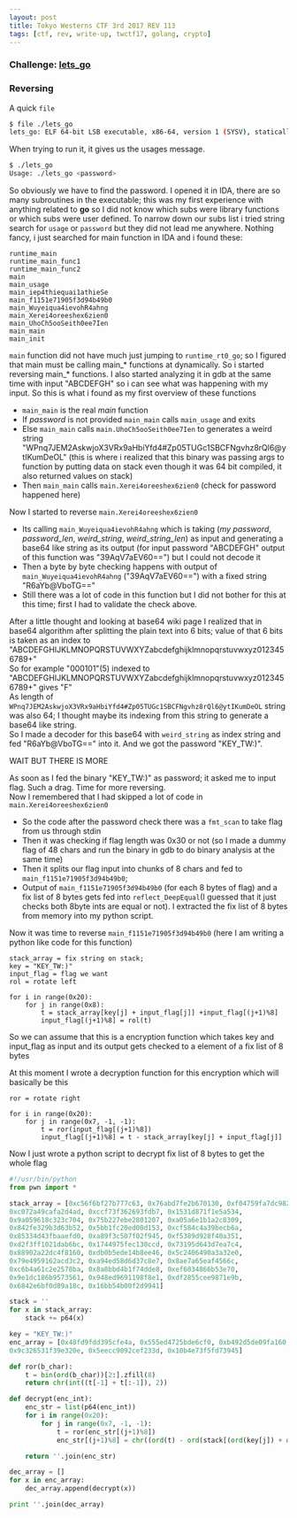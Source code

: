 ```yaml
---
layout: post
title: Tokyo Westerns CTF 3rd 2017 REV 113
tags: [ctf, rev, write-up, twctf17, golang, crypto]
---
```


### Challenge: [lets_go](../ctfs/twctf17/rev/lets_go/lets_go)

### Reversing
A quick `file`
```bash
$ file ./lets_go
lets_go: ELF 64-bit LSB executable, x86-64, version 1 (SYSV), statically linked, not stripped
```
When trying to run it, it gives us the usages message.  
```bash
$ ./lets_go
Usage: ./lets_go <password>
```
So obviously we have to find the password. I opened it in IDA, there are so many subroutines in the executable; this was my first experience with anything related to **go** so I did not know which subs were library functions or which subs were user defined. To narrow down our subs list i tried string search for `usage` or `password` but they did not lead me anywhere. Nothing fancy, i just searched for main function in IDA and i found these:  
```
runtime_main               
runtime_main_func1         
runtime_main_func2         
main                       
main_usage                 
main_iep4thiequai1athieSe  
main_f1151e71905f3d94b49b0
main_Wuyeiqua4ievohR4ahng  
main_Xerei4oreeshex6zien0  
main_UhoCh5ooSeith0ee7Ien  
main_main                  
main_init                  
```
`main` function did not have much just jumping to `runtime_rt0_go`; so I figured that main must be calling main_* functions at dynamically. So i started reversing main_* functions. I also started analyzing it in gdb at the same time with input "ABCDEFGH" so i can see what was happening with my input. So this is what i found as my first overview of these functions  

- `main_main` is the real *main* function  
- If *password* is not provided `main_main` calls `main_usage` and exits  
- Else `main_main` calls `main.UhoCh5ooSeith0ee7Ien` to generates a weird string "WPnq7JEM2AskwjoX3VRx9aHbiYfd4#Zp05TUGc1SBCFNgvhz8rQl6@ytIKumDeOL" (this is where i realized that this binary was passing args to function by putting data on stack even though it was 64 bit compiled, it also returned values on stack)  
- Then `main_main` calls `main.Xerei4oreeshex6zien0` (check for password happened here)  

Now I started to reverse `main.Xerei4oreeshex6zien0`  

- Its calling `main_Wuyeiqua4ievohR4ahng` which is taking (*my password*, *password_len*, *weird_string*, *weird_string_len*) as input and generating a base64 like string as its output (for input password "ABCDEFGH" output of this function was "39AqV7aEV60==") but I could not decode it  
- Then a byte by byte checking happens with output of `main_Wuyeiqua4ievohR4ahng` ("39AqV7aEV60==") with a fixed string "R6aYb@VboTG=="  
- Still there was a lot of code in this function but I did not bother for this at this time; first I had to validate the check above.  

After a little thought and looking at base64 wiki page I realized that in base64 algorithm after splitting the plain text into 6 bits; value of that 6 bits is taken as an index to "ABCDEFGHIJKLMNOPQRSTUVWXYZabcdefghijklmnopqrstuvwxyz0123456789+"  
So for example "000101"(5) indexed to "ABCDEFGHIJKLMNOPQRSTUVWXYZabcdefghijklmnopqrstuvwxyz0123456789+" gives "F"  
As length of `WPnq7JEM2AskwjoX3VRx9aHbiYfd4#Zp05TUGc1SBCFNgvhz8rQl6@ytIKumDeOL` string was also 64; I thought maybe its indexing from this string to generate a base64 like string.  
So I made a decoder for this base64 with `weird_string` as index string and fed "R6aYb@VboTG==" into it. And we got the password "KEY_TW:)".  

WAIT BUT THERE IS MORE  

As soon as I fed the binary "KEY_TW:)" as password; it asked me to input flag. Such a drag. Time for more reversing.  
Now I remembered that I had skipped a lot of code in `main.Xerei4oreeshex6zien0`  
- So the code after the password check there was a `fmt_scan` to take flag from us through stdin  
- Then it was checking if flag length was 0x30 or not (so I made a dummy flag of 48 chars and run the binary in gdb to do binary analysis at the same time)  
- Then it splits our flag input into chunks of 8 chars and fed to `main_f1151e71905f3d94b49b0`;  
- Output of `main_f1151e71905f3d94b49b0` (for each 8 bytes of flag) and a fix list of 8 bytes gets fed into `reflect_DeepEqual`(I guessed that it just checks both 8byte ints are equal or not). I extracted the fix list of 8 bytes from memory into my python script.  

Now it was time to reverse `main_f1151e71905f3d94b49b0` (here I am writing a python like code for this function)  
```
stack_array = fix string on stack;
key = "KEY_TW:)"
input_flag = flag we want
rol = rotate left

for i in range(0x20):
	for j in range(0x8):
		t = stack_array[key[j] + input_flag[j]] +input_flag[(j+1)%8]
		input_flag[(j+1)%8] = rol(t)
```
So we can assume that this is a encryption function which takes key and input_flag as input and its output gets checked to a element of a fix list of 8 bytes  

At this moment I wrote a decryption function for this encryption which will basically be this  
```
ror = rotate right

for i in range(0x20):
	for j in range(0x7, -1, -1):
		t = ror(input_flag[(j+1)%8])
		input_flag[(j+1)%8] = t - stack_array[key[j] + input_flag[j]]
```
Now I just wrote a python script to decrypt fix list of 8 bytes to get the whole flag  
```python
#!/usr/bin/python
from pwn import *

stack_array = [0xc56f6bf27b777c63, 0x76abd7fe2b670130, 0xf04759fa7dc982ca,
0xc072a49cafa2d4ad, 0xccf73f362693fdb7, 0x1531d871f1e5a534,
0x9a059618c323c704, 0x75b227ebe2801207, 0xa05a6e1b1a2c8309,
0x842fe329b3d63b52, 0x5bb1fc20ed00d153, 0xcf584c4a39becb6a,
0x85334d43fbaaefd0, 0xa89f3c507f02f945, 0xf5389d928f40a351,
0xd2f3ff1021dab6bc, 0x1744975fec130ccd, 0x73195d643d7ea7c4,
0x88902a22dc4f8160, 0xdb0b5ede14b8ee46, 0x5c2406490a3a32e0,
0x79e4959162acd3c2, 0xa94ed58d6d37c8e7, 0x8ae7a65eaf4566c,
0xc6b4a61c2e2578ba, 0x8a8bbd4b1f74dde8, 0xef6034866b53e70,
0x9e1dc186b9573561, 0x948ed9691198f8e1, 0xdf2855cee9871e9b,
0x6842e6bf0d89a18c, 0x16bb54b00f2d9941]

stack = ''
for x in stack_array:
    stack += p64(x)

key = "KEY_TW:)"
enc_array = [0x48fd9fdd395cfe4a, 0x555ed4725bde6cf0, 0xb492d5de09fa160,
0x9c326531f39e320e, 0x5eecc9092cef233d, 0x10b4e73f5fd73945]

def ror(b_char):
    t = bin(ord(b_char))[2:].zfill(8)
    return chr(int((t[-1] + t[:-1]), 2))

def decrypt(enc_int):
    enc_str = list(p64(enc_int))
    for i in range(0x20):
        for j in range(0x7, -1, -1):
            t = ror(enc_str[(j+1)%8])
            enc_str[(j+1)%8] = chr((ord(t) - ord(stack[(ord(key[j]) + ord(enc_str[j]))&0xff]))&0xff)

    return ''.join(enc_str)

dec_array = []
for x in enc_array:
    dec_array.append(decrypt(x))

print ''.join(dec_array)
```
